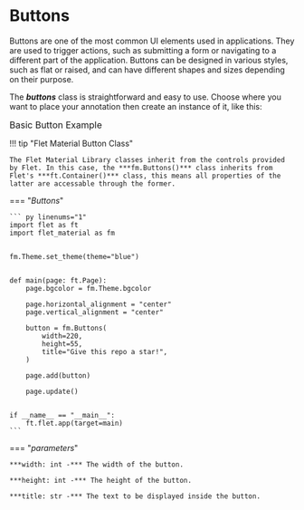 # Buttons

Buttons are one of the most common UI elements used in applications. They are used to trigger actions, such as submitting a form or navigating to a different part of the application. Buttons can be designed in various styles, such as flat or raised, and can have different shapes and sizes depending on their purpose.


The ***buttons*** class is straightforward and easy to use. Choose where you want to place your annotation then create an instance of it, like this:


<span style="font-size:1rem;">Basic Button Example</span>

!!! tip "Flet Material Button Class"

    The Flet Material Library classes inherit from the controls provided by Flet. In this case, the ***fm.Buttons()*** class inherits from Flet's ***ft.Container()*** class, this means all properties of the latter are accessable through the former. 

=== "*Buttons*"

    ``` py linenums="1"
    import flet as ft
    import flet_material as fm


    fm.Theme.set_theme(theme="blue")


    def main(page: ft.Page):
        page.bgcolor = fm.Theme.bgcolor

        page.horizontal_alignment = "center"
        page.vertical_alignment = "center"

        button = fm.Buttons(
            width=220,
            height=55,
            title="Give this repo a star!",
        )

        page.add(button)

        page.update()


    if __name__ == "__main__":
        ft.flet.app(target=main)
    ```

=== "*parameters*"

    ***width: int -*** The width of the button.

    ***height: int -*** The height of the button.

    ***title: str -*** The text to be displayed inside the button.


